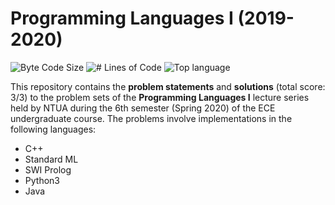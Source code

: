 # Programming Languages I (2019-2020)

<p align="left">
	<img alt="Byte Code Size" src="https://img.shields.io/github/languages/code-size/d-dimos/programming_languages1_ntua?color=blue" />
	<img alt="# Lines of Code" src="https://img.shields.io/tokei/lines/github/d-dimos/programming_languages1_ntua?color=red" />
	<img alt="Top language" src="https://img.shields.io/github/languages/top/d-dimos/programming_languages1_ntua?color=green" />
</p>

This repository contains the **problem statements** and **solutions** (total score: 3/3) to the problem sets of the **Programming Languages I** lecture series held by NTUA during the 6th semester (Spring 2020) of the ECE undergraduate course. The problems involve implementations in the following languages:

- C++
- Standard ML
- SWI Prolog
- Python3
- Java
